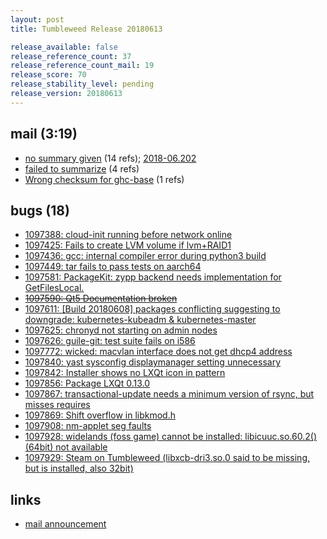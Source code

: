 ```yaml
---
layout: post
title: Tumbleweed Release 20180613

release_available: false
release_reference_count: 37
release_reference_count_mail: 19
release_score: 70
release_stability_level: pending
release_version: 20180613
---
```


## mail (3:19)

- [no summary given](https://lists.opensuse.org/opensuse-factory/2018-06/msg00197.html) (14 refs); [2018-06.202](https://lists.opensuse.org/opensuse-factory/2018-06/msg00202.html)
- [failed to summarize](https://lists.opensuse.org/opensuse-factory/2018-06/msg00205.html) (4 refs)
- [Wrong checksum for ghc-base](https://lists.opensuse.org/opensuse-factory/2018-06/msg00199.html) (1 refs)

## bugs (18)

<!--more-->

- [1097388: cloud-init running before network online](https://bugzilla.opensuse.org/show_bug.cgi?id=1097388)
- [1097425: Fails to create LVM volume if lvm+RAID1](https://bugzilla.opensuse.org/show_bug.cgi?id=1097425)
- [1097436: gcc: internal compiler error during python3 build](https://bugzilla.opensuse.org/show_bug.cgi?id=1097436)
- [1097449: tar fails to pass tests on aarch64](https://bugzilla.opensuse.org/show_bug.cgi?id=1097449)
- [1097581: PackageKit: zypp backend needs implementation for GetFilesLocal.](https://bugzilla.opensuse.org/show_bug.cgi?id=1097581)
- ~~[1097590: Qt5 Documentation broken](https://bugzilla.opensuse.org/show_bug.cgi?id=1097590)~~
- [1097611: \[Build 20180608\] packages conflicting suggesting to downgrade: kubernetes-kubeadm & kubernetes-master](https://bugzilla.opensuse.org/show_bug.cgi?id=1097611)
- [1097625: chronyd not starting on admin nodes](https://bugzilla.opensuse.org/show_bug.cgi?id=1097625)
- [1097626: guile-git: test suite fails on i586](https://bugzilla.opensuse.org/show_bug.cgi?id=1097626)
- [1097772: wicked: macvlan interface does not get dhcp4 address](https://bugzilla.opensuse.org/show_bug.cgi?id=1097772)
- [1097840: yast sysconfig displaymanager setting unnecessary](https://bugzilla.opensuse.org/show_bug.cgi?id=1097840)
- [1097842: Installer shows no LXQt icon in pattern](https://bugzilla.opensuse.org/show_bug.cgi?id=1097842)
- [1097856: Package LXQt 0.13.0](https://bugzilla.opensuse.org/show_bug.cgi?id=1097856)
- [1097867: transactional-update needs a minimum version of rsync, but misses requires](https://bugzilla.opensuse.org/show_bug.cgi?id=1097867)
- [1097869: Shift overflow in libkmod.h](https://bugzilla.opensuse.org/show_bug.cgi?id=1097869)
- [1097908: nm-applet seg faults](https://bugzilla.opensuse.org/show_bug.cgi?id=1097908)
- [1097928: widelands (foss game) cannot be installed: libicuuc.so.60.2()(64bit) not available](https://bugzilla.opensuse.org/show_bug.cgi?id=1097928)
- [1097929: Steam on Tumbleweed (libxcb-dri3.so.0 said to be missing, but is installed, also 32bit)](https://bugzilla.opensuse.org/show_bug.cgi?id=1097929)



## links

- [mail announcement](https://lists.opensuse.org/opensuse-factory/2018-06/msg00196.html)
